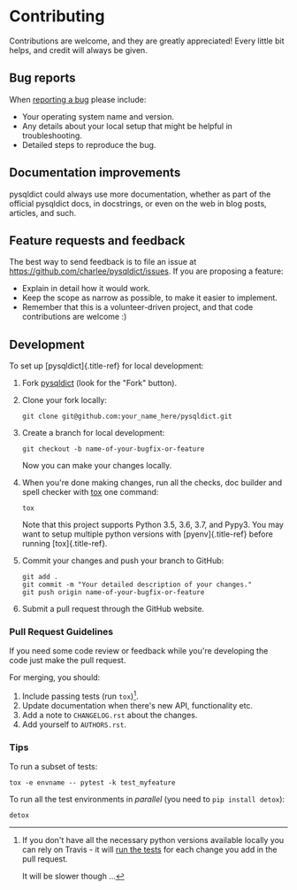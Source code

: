# Contributing

Contributions are welcome, and they are greatly appreciated! Every
little bit helps, and credit will always be given.

## Bug reports

When [reporting a bug](https://github.com/charlee/pysqldict/issues)
please include:

- Your operating system name and version.
- Any details about your local setup that might be helpful in
  troubleshooting.
- Detailed steps to reproduce the bug.

## Documentation improvements

pysqldict could always use more documentation, whether as part of the
official pysqldict docs, in docstrings, or even on the web in blog
posts, articles, and such.

## Feature requests and feedback

The best way to send feedback is to file an issue at https://github.com/charlee/pysqldict/issues. 
If you are proposing a feature:

- Explain in detail how it would work.
- Keep the scope as narrow as possible, to make it easier to implement.
- Remember that this is a volunteer-driven project, and that code
  contributions are welcome :)

## Development

To set up [pysqldict]{.title-ref} for local development:

1. Fork [pysqldict](https://github.com/charlee/pysqldict) (look for the
   \"Fork\" button).
2. Clone your fork locally:

       git clone git@github.com:your_name_here/pysqldict.git

3. Create a branch for local development:

       git checkout -b name-of-your-bugfix-or-feature

   Now you can make your changes locally.

4. When you\'re done making changes, run all the checks, doc builder
   and spell checker with
   [tox](http://tox.readthedocs.io/en/latest/install.html) one command:

       tox

   Note that this project supports Python 3.5, 3.6, 3.7, and Pypy3. You
   may want to setup multiple python versions with [pyenv]{.title-ref}
   before running [tox]{.title-ref}.

5. Commit your changes and push your branch to GitHub:

       git add .
       git commit -m "Your detailed description of your changes."
       git push origin name-of-your-bugfix-or-feature

6. Submit a pull request through the GitHub website.

### Pull Request Guidelines

If you need some code review or feedback while you\'re developing the
code just make the pull request.

For merging, you should:

1. Include passing tests (run `tox`)[^1].
2. Update documentation when there\'s new API, functionality etc.
3. Add a note to `CHANGELOG.rst` about the changes.
4. Add yourself to `AUTHORS.rst`.

### Tips

To run a subset of tests:

    tox -e envname -- pytest -k test_myfeature

To run all the test environments in *parallel* (you need to
`pip install detox`):

    detox

[^1]: If you don\'t have all the necessary python versions available
    locally you can rely on Travis - it will [run the
    tests](https://travis-ci.org/charlee/pysqldict/pull_requests) for
    each change you add in the pull request.

    It will be slower though \...
